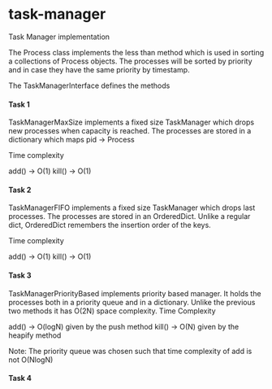 # task-manager
Task Manager implementation

The Process class implements the less than method
which is used in sorting a collections of Process objects.
The processes will be sorted by priority and in case they
have the same priority by timestamp.

The TaskManagerInterface defines the methods

#### Task 1
TaskManagerMaxSize implements a fixed size TaskManager which drops
new processes when capacity is reached. The processes are
stored in a dictionary which maps pid -> Process

Time complexity

add() -> O(1)
kill() -> O(1)

#### Task 2
TaskManagerFIFO implements a fixed size TaskManager which
drops last processes. The processes are stored in an OrderedDict.
Unlike a regular dict, OrderedDict remembers the insertion order of the 
keys.

Time complexity

add() -> O(1)
kill() -> O(1)

#### Task 3
TaskManagerPriorityBased implements priority based manager.
It holds the processes both in a priority queue and in a dictionary.
Unlike the previous two methods it has O(2N) space complexity.
Time Complexity

add() -> O(logN) given by the push method
kill() -> O(N) given by the heapify method

Note: The priority queue was chosen such that time complexity
of add is not O(NlogN)

#### Task 4